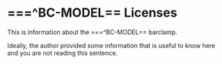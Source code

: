 # ===^BC-MODEL== Licenses

This is information about the ===^BC-MODEL== barclamp.

Ideally, the author provided some information that is useful to know here and you are not reading this sentence.